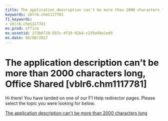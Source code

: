```yaml
---
title: The application description can't be more than 2000 characters long, Office Shared [vblr6.chm1117781]
keywords: vblr6.chm1117781
f1_keywords:
- vblr6.chm1117781
ms.prod: office
ms.assetid: 273b8710-587c-4f29-82b4-c225a98e1ed9
ms.date: 06/08/2017
---
```



# The application description can't be more than 2000 characters long, Office Shared [vblr6.chm1117781]

Hi there! You have landed on one of our F1 Help redirector pages. Please select the topic you were looking for below.

[The application description can't be more than 2000 characters long](http://msdn.microsoft.com/library/f2eda4fc-b1b2-d1b0-b00d-6c56af273b08%28Office.15%29.aspx)

